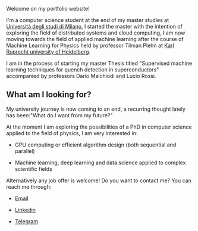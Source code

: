 Welcome on my portfolio website!

I'm a computer science student at the end of my master studies at <a href="https://s3gmentati0nfault.github.io/me/unimi/">Università degli studi di Milano</a>, I started the master with the intention of exploring the field of distributed systems and cloud computing, I am now moving towards the field of applied machine learning after the course of Machine Learning for Physics held by professor Tilman Plehn at <a href="https://s3gmentati0nfault.github.io/me/erasmus/">Karl Ruprecht university of Heidelberg</a>.

I am in the process of starting my master Thesis titled "Supervised machine learning techniques for quench detection in superconductors" accompanied by professors Dario Malchiodi and Lucio Rossi.

<h2> What am I looking for? </h2>
My university journey is now coming to an end, a recurring thought lately has been:"What do I want from my future?"

At the moment I am exploring the possibilities of a PhD in computer science applied to the field of
physics, I am very interested in:

- GPU computing or efficient algorithm design (both sequential and parallel)

- Machine learning, deep learning and data science applied to complex scientific fields

Alternatively any job offer is welcome! Do you want to contact me? You can reach me through:

- <a href="mailto:alessandro.biagiotti@studenti.unimi.it">Email</a>

- <a href="https://www.linkedin.com/in/alessandro-biagiotti-a863a81a2/">Linkedin</a>

- <a href="https://t.me/AlexBgtt">Telegram</a>
